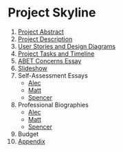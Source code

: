 # Project Skyline

1. [Project Abstract](https://github.com/dangelspencer/skyline/wiki/Project-Abstract) 
2. [Project Description](https://github.com/dangelspencer/skyline/wiki/Project-Description)
3. [User Stories and Design Diagrams](https://github.com/dangelspencer/skyline/wiki/User-Stories-and-Design-Diagrams)
4. [Project Tasks and Timeline](https://github.com/dangelspencer/skyline/wiki/Task-List-and-Timeline)
5. [ABET Concerns Essay](https://github.com/dangelspencer/skyline/wiki/ABET-Concerns)
6. [Slideshow](https://github.com/dangelspencer/skyline/tree/master/slideshow)
7. Self-Assessment Essays
    * [Alec](https://github.com/dangelspencer/skyline/wiki/Self-Assessment-Essay:-Alec)
    * [Matt](https://github.com/dangelspencer/skyline/wiki/Self-Assessment-Essay:-Matt)
    * [Spencer](https://github.com/dangelspencer/skyline/wiki/Self-Assessment-Essay:-Spencer)
8. Professional Biographies
    * [Alec](https://github.com/dangelspencer/skyline/wiki/Professional-Biography:-Alec)
    * [Matt](https://github.com/dangelspencer/skyline/wiki/Professional-Biography:-Matt)
    * [Spencer](https://github.com/dangelspencer/skyline/wiki/Professional-Biography:-Spencer)
9. Budget
10. [Appendix](https://github.com/dangelspencer/skyline/wiki/Appendix)
